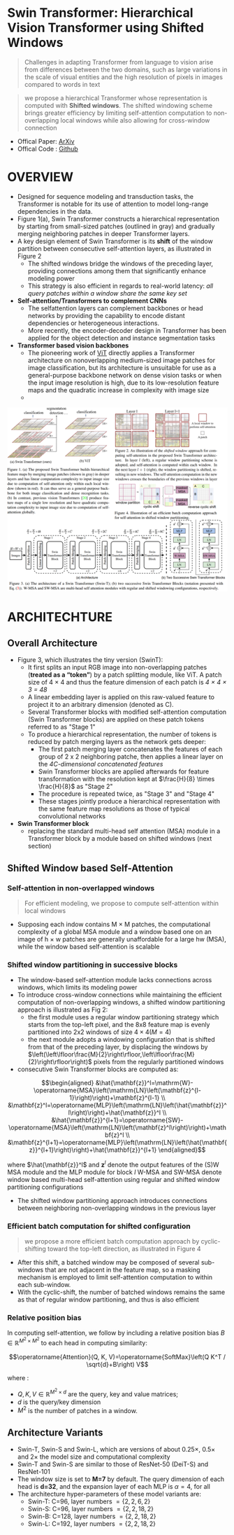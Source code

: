 # Swin Transformer: Hierarchical Vision Transformer using Shifted Windows

> Challenges in adapting Transformer from language to vision arise from differences between the two domains, such as large variations in the scale of visual entities and the high resolution of pixels in images compared to words in text

>  we propose a hierarchical Transformer whose representation is computed with **Shifted windows**. The shifted windowing scheme brings greater efficiency by limiting self-attention computation to non-overlapping local windows while also allowing for cross-window connection

* Offical Paper: [ArXiv](https://arxiv.org/pdf/2103.14030.pdf)
* Offical Code : [Github](https://github.com/microsoft/Swin-Transformer)

# OVERVIEW
-  Designed for sequence modeling and transduction tasks, the Transformer is notable for its use of attention to model long-range dependencies in the data.
- Figure 1(a), Swin Transformer constructs a hierarchical representation by starting from small-sized patches (outlined in gray) and gradually merging neighboring patches in deeper Transformer layers.
- A key design element of Swin Transformer is its **shift** of the window partition between consecutive self-attention layers, as illustrated in Figure 2
  - The shifted windows bridge the windows of the preceding layer, providing connections among them that significantly enhance modeling power
  - This strategy is also efficient in regards to real-world latency: _all query patches within a window share the same key set_
- **Self-attention/Transformers to complement CNNs**
  - The selfattention layers can complement backbones or head networks  by providing the capability to encode distant dependencies or heterogeneous interactions. 
  - More recently, the encoder-decoder design in Transformer has been applied for the object detection and instance segmentation tasks
- **Transformer based vision backbones**
  -  The pioneering work of [ViT](../CNN/ViT.md) directly applies a Transformer architecture on nonoverlapping medium-sized image patches for image classification, but its architecture is unsuitable for use as a general-purpose backbone network on dense vision tasks or when the input image resolution is high, due to its low-resolution feature maps and the quadratic increase in complexity with image size
  -  

![swintransformer](../../asset/images/Architectures/SwinTransformer.png)

# ARCHITECHTURE

## Overall Architecture
- Figure 3, which illustrates the tiny version (SwinT):
  - It first splits an input RGB image into non-overlapping patches (**treated as a “token”**) by a patch splitting module, like ViT. A patch size of 4 × 4 and thus the feature dimension of each patch is _4 × 4 × 3 = 48_
  - A linear embedding layer is applied on this raw-valued feature to project it to an arbitrary dimension (denoted as C).
  - Several Transformer blocks with modified self-attention computation (Swin Transformer blocks) are applied on these patch tokens referred to as "Stage 1"
  - To produce a hierarchical representation, the number of tokens is reduced by patch merging layers as the network gets deeper:
    -  The first patch merging layer concatenates the features of each group of 2 x 2 neighboring patche, then applies a linear layer on the _4C-dimensional concatenated features_
    -  Swin Transformer blocks are applied afterwards for feature transformation with the resolution kept at $\frac{H}{8} \times \frac{H}{8}$ as "Stage 2"
    -  The procedure is repeated twice, as "Stage 3" and "Stage 4"
    -  These stages jointly produce a hierarchical representation  with the same feature map resolutions as those of typical convolutional networks
 -  **Swin Transformer block**
    -  replacing the standard multi-head self attention (MSA) module in a Transformer block by a module based on shifted windows (next section)

## Shifted Window based Self-Attention

### Self-attention in non-overlapped windows
> For efficient modeling, we propose to compute self-attention within local windows
-  Supposing each indow contains M × M patches, the computational complexity of a global MSA module and  a window based one on an image of h × w patches are generally unaffordable for a large hw (MSA), while the window based self-attention is scalable

### Shifted window partitioning in successive blocks
- The window-based self-attention module lacks connections across windows, which limits its modeling power
- To introduce cross-window connections while maintaining the efficient computation of non-overlapping windows, a shifted window partitioning approach is illustrated as Fig 2:
  - the first module uses a regular window partitioning strategy which starts from the top-left pixel, and the 8x8 feature map is evenly partitioned into 2x2 windows of size $4 \times 4(M=4)$
  - the next module adopts a windowing configuration that is shifted from that of the preceding layer, by displacing the windows by $\left(\left\lfloor\frac{M}{2}\right\rfloor,\left\lfloor\frac{M}{2}\right\rfloor\right)$ pixels from the regularly partitioned windows
- consecutive Swin Transformer blocks are computed as:

$$\begin{aligned}
&\hat{\mathbf{z}}^l=\mathrm{W}-\operatorname{MSA}\left(\mathrm{LN}\left(\mathbf{z}^{l-1}\right)\right)+\mathbf{z}^{l-1} \\
&\mathbf{z}^l=\operatorname{MLP}\left(\mathrm{LN}\left(\hat{\mathbf{z}}^l\right)\right)+\hat{\mathbf{z}}^l \\
&\hat{\mathbf{z}}^{l+1}=\operatorname{SW}-\operatorname{MSA}\left(\mathrm{LN}\left(\mathbf{z}^l\right)\right)+\mathbf{z}^l \\
&\mathbf{z}^{l+1}=\operatorname{MLP}\left(\mathrm{LN}\left(\hat{\mathbf{z}}^{l+1}\right)\right)+\hat{\mathbf{z}}^{l+1}
\end{aligned}$$

where $\hat{\mathbf{z}}^l$ and $\mathbf{z}^l$ denote the output features of the $(\mathrm{S}) \mathrm{W}$ MSA module and the MLP module for block _l_
W-MSA and SW-MSA denote window based multi-head self-attention using regular and shifted window partitioning configurations

- The shifted window partitioning approach introduces connections between neighboring non-overlapping windows in the previous layer
  
### Efficient batch computation for shifted configuration
>  we propose a more efficient batch computation approach by cyclic-shifting toward the top-left direction, as illustrated in Figure 4

- After this shift, a batched window may be composed of several sub-windows that are not adjacent in the feature map, so a masking mechanism is employed to limit self-attention computation to within each sub-window.
- With the cyclic-shift, the number of batched windows remains the same as that of regular window partitioning, and thus is also efficient



### Relative position bias

In computing self-attention, we follow by including a relative position bias $B \in \mathbb{R}^{M^2 \times M^2}$ to each head in computing similarity:

$$\operatorname{Attention}(Q, K, V)=\operatorname{SoftMax}\left(Q K^T / \sqrt{d}+B\right) V$$

where :

- $Q, K, V \in \mathbb{R}^{M^2 \times d}$ are the query, key and value matrices; 
- $d$ is the query/key dimension
- $M^2$ is the number of patches in a window.

## Architecture Variants
- Swin-T, Swin-S and Swin-L, which are versions of about 0.25×, 0.5× and 2× the model size and computational complexity
- Swin-T and Swin-S are similar to those of ResNet-50 (DeiT-S) and ResNet-101
- The window size is set to **M=7** by default. The query dimension of each head is **d=32**, and the expansion layer of each MLP is $\alpha=4$, for all
- The architecture hyper-parameters of these model variants are:
  - Swin-T: C=96, layer numbers $=\{2,2,6,2\}$
  - Swin-S: C=96, layer numbers $=\{2,2,18,2\}$
  - Swin-B: C=128, layer numbers $=\{2,2,18,2\}$
  - Swin-L: C=192, layer numbers $=\{2,2,18,2\}$
